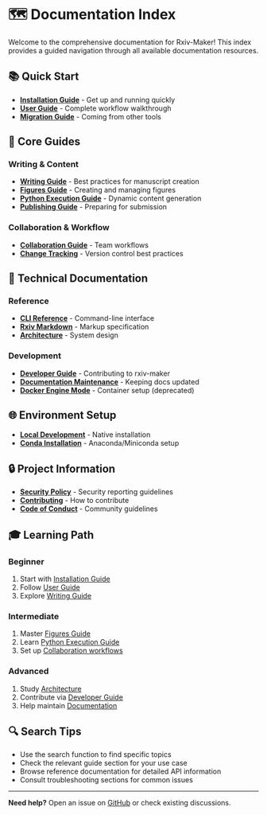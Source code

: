# 🗺️ Documentation Index

Welcome to the comprehensive documentation for Rxiv-Maker! This index provides a guided navigation through all available documentation resources.

## 📚 Quick Start

- **[Installation Guide](docs/quick-start/installation.md)** - Get up and running quickly
- **[User Guide](docs/guides/user_guide.md)** - Complete workflow walkthrough
- **[Migration Guide](docs/quick-start/migration.md)** - Coming from other tools

## 🎯 Core Guides

### Writing & Content
- **[Writing Guide](docs/guides/writing-guide.md)** - Best practices for manuscript creation
- **[Figures Guide](docs/guides/figures-guide.md)** - Creating and managing figures
- **[Python Execution Guide](docs/guides/python-execution-guide.md)** - Dynamic content generation
- **[Publishing Guide](docs/guides/publishing-guide.md)** - Preparing for submission

### Collaboration & Workflow
- **[Collaboration Guide](docs/guides/collaboration-guide.md)** - Team workflows
- **[Change Tracking](docs/guides/change-tracking.md)** - Version control best practices

## 🔧 Technical Documentation

### Reference
- **[CLI Reference](docs/reference/cli-reference.md)** - Command-line interface
- **[Rxiv Markdown](docs/reference/rxiv-markdown.md)** - Markup specification
- **[Architecture](docs/reference/architecture.md)** - System design

### Development
- **[Developer Guide](docs/development/developer-guide.md)** - Contributing to rxiv-maker
- **[Documentation Maintenance](docs/development/documentation-maintenance.md)** - Keeping docs updated
- **[Docker Engine Mode](docs/development/docker-engine-mode.md)** - Container setup (deprecated)

## 🌐 Environment Setup

- **[Local Development](docs/platforms/LOCAL_DEVELOPMENT.md)** - Native installation
- **[Conda Installation](docs/environments/conda-installation.md)** - Anaconda/Miniconda setup

## 🔒 Project Information

- **[Security Policy](docs/security/SECURITY.md)** - Security reporting guidelines
- **[Contributing](CONTRIBUTING.md)** - How to contribute
- **[Code of Conduct](CODE_OF_CONDUCT.md)** - Community guidelines

## 🎓 Learning Path

### Beginner
1. Start with [Installation Guide](docs/quick-start/installation.md)
2. Follow [User Guide](docs/guides/user_guide.md)
3. Explore [Writing Guide](docs/guides/writing-guide.md)

### Intermediate
1. Master [Figures Guide](docs/guides/figures-guide.md)
2. Learn [Python Execution Guide](docs/guides/python-execution-guide.md)
3. Set up [Collaboration workflows](docs/guides/collaboration-guide.md)

### Advanced
1. Study [Architecture](docs/reference/architecture.md)
2. Contribute via [Developer Guide](docs/development/developer-guide.md)
3. Help maintain [Documentation](docs/development/documentation-maintenance.md)

## 🔍 Search Tips

- Use the search function to find specific topics
- Check the relevant guide section for your use case
- Browse reference documentation for detailed API information
- Consult troubleshooting sections for common issues

---

**Need help?** Open an issue on [GitHub](https://github.com/HenriquesLab/rxiv-maker/issues) or check existing discussions.